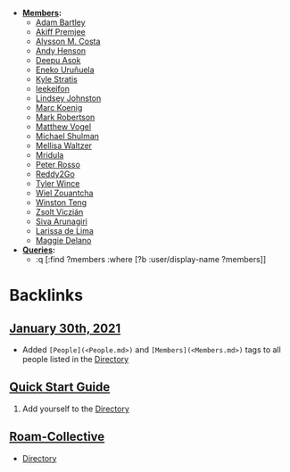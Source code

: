 - **[Members](<Members.md>):**
    - [Adam Bartley](<Adam Bartley.md>)
    - [Akiff Premjee](<Akiff Premjee.md>)
    - [Alysson M. Costa](<Alysson M. Costa.md>)
    - [Andy Henson](<Andy Henson.md>)
    - [Deepu Asok](<Deepu Asok.md>)
    - [Eneko Uruñuela](<Eneko Uruñuela.md>)
    - [Kyle Stratis](<Kyle Stratis.md>)
    - [leekeifon](<leekeifon.md>)
    - [Lindsey Johnston](<Lindsey Johnston.md>)
    - [Marc Koenig](<Marc Koenig.md>)
    - [Mark Robertson](<Mark Robertson.md>)
    - [Matthew Vogel](<Matthew Vogel.md>)
    - [Michael Shulman](<Michael Shulman.md>)
    - [Mellisa Waltzer](<Mellisa Waltzer.md>)
    - [Mridula](<Mridula.md>)
    - [Peter Rosso](<Peter Rosso.md>)
    - [Reddy2Go](<Reddy2Go.md>)
    - [Tyler Wince](<Tyler Wince.md>)
    - [Wiel Zouantcha](<Wiel Zouantcha.md>)
    - [Winston Teng](<Winston Teng.md>)
    - [Zsolt Viczián](<Zsolt Viczián.md>)
    - [Siva Arunagiri](<Siva Arunagiri.md>)
    - [Larissa de Lima](<Larissa de Lima.md>)
    - [Maggie Delano](<Maggie Delano.md>)
- **[Queries](<Queries.md>):**
    - :q [:find ?members
 :where [?b :user/display-name ?members]]

# Backlinks
## [January 30th, 2021](<January 30th, 2021.md>)
- Added `[People](<People.md>)` and `[Members](<Members.md>)` tags to all people listed in the [Directory](<Directory.md>)

## [Quick Start Guide](<Quick Start Guide.md>)
1. Add yourself to the [Directory](<Directory.md>)

## [Roam-Collective](<Roam-Collective.md>)
- [Directory](<Directory.md>)

